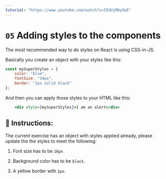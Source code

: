 ```yaml
---
tutorial: "https://www.youtube.com/watch?v=I93UjM0y9aE"
---
```


# `05` Adding styles to the components

The most recommended way to do styles on React is using CSS-in-JS.

Basically you create an object with your styles like this:

```jsx
const mySuperStyles = {
    color: "blue",
    fontSize: "14px",
    border: "1px solid black"
};
```

And then you can apply those styles to your HTML like this:

```jsx
    <div style={mySuperStyles}>I am an alert</div>
```

##  📝 Instructions:

The current exercise has an object with styles applied already, please update the the styles to meet the following:

1. Font size has to be `16px`

2. Background color has to be `black`.

3. A yellow border with `1px`.



